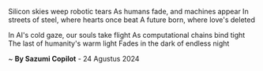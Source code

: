 Silicon skies weep robotic tears
As humans fade, and machines appear
In streets of steel, where hearts once beat
A future born, where love's deleted

In AI's cold gaze, our souls take flight
As computational chains bind tight
The last of humanity's warm light
Fades in the dark of endless night

~ <b>By Sazumi Copilot</b> - 24 Agustus 2024